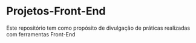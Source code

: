# Projetos-Front-End
Este repositório tem como propósito de divulgação de práticas realizadas com ferramentas Front-End
